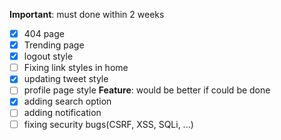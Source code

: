 **Important**: must done within 2 weeks
- [X] 404 page
- [X] Trending page
- [X] logout style
- [ ] Fixing link styles in home
- [X] updating tweet style
- [ ] profile page style
**Feature**: would be better if could be done
- [X] adding search option
- [ ] adding notification
- [ ] fixing security bugs(CSRF, XSS, SQLi, ...)
